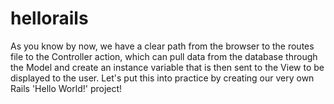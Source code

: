 # hellorails
As you know by now, we have a clear path from the browser to the routes file to the Controller action, which can pull data from the database through the Model and create an instance variable that is then sent to the View to be displayed to the user.  Let's put this into practice by creating our very own Rails 'Hello World!' project!
